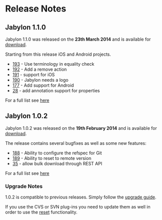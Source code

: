 
# Release Notes

## Jabylon 1.1.0

Jabylon 1.1.0 was released on the **23th March 2014** and is available for [download](download.html). 

Starting from this release iOS and Android projects.

 * [193](https://github.com/jutzig/jabylon/issues/193) - Use terminology in equality check
 * [192](https://github.com/jutzig/jabylon/issues/192) - Add a remove action 
 * [191](https://github.com/jutzig/jabylon/issues/192) - support for iOS
 * [190](https://github.com/jutzig/jabylon/issues/190) - Jabylon needs a logo
 * [177](https://github.com/jutzig/jabylon/issues/177) - Add support for Android
 * [28](https://github.com/jutzig/jabylon/issues/28) - add annotation support for properties
 
For a full list see [here](https://github.com/jutzig/jabylon/issues?milestone=5&amp;page=1&amp;state=closed "Issue List")  
  

## Jabylon 1.0.2

Jabylon 1.0.2 was released on the **19th February 2014** and is available for [download](download.html). 

The release contains several bugfixes as well as some new features:

 * [188](https://github.com/jutzig/jabylon/issues/188) - Ability to configure the refspec for Git
 * [189](https://github.com/jutzig/jabylon/issues/189) - Ability to reset to remote version 
 * [35](https://github.com/jutzig/jabylon/issues/35) - allow bulk download through REST API
 
For a full list see [here](https://github.com/jutzig/jabylon/issues?milestone=4&amp;page=1&amp;state=closed "Issue List")  
  

### Upgrade Notes

1.0.2 is compatible to previous releases. Simply follow the [upgrade guide](upgrade.html). 

If you use the CVS or SVN plug-ins you need to update them as well in order to use the [reset](https://github.com/jutzig/jabylon/issues/189) functionality.